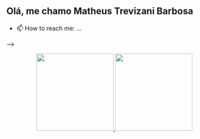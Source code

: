 ## Olá, me chamo Matheus Trevizani Barbosa



- 📫 How to reach me: ...

-->

<div align="center">
  <a href="https://github.com/trev1z">
  <img height="180em" src="https://github-readme-stats.vercel.app/api?username=trev1z&show_icons=true&theme=dark&include_all_commits=true&count_private=true"/>
  <img height="180em" src="https://github-readme-stats.vercel.app/api/top-langs/?username=trev1z&layout=compact&langs_count=7&theme=dark"/>

